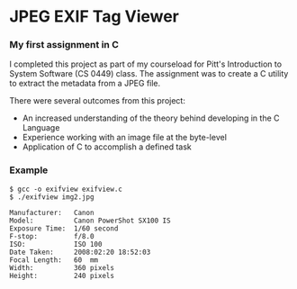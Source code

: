 # JPEG EXIF Tag Viewer
### My first assignment in C  
I completed this project as part of my courseload for Pitt's Introduction to System Software (CS 0449) class.  The assignment 
was to create a C utility to extract the metadata from a JPEG file. 
  
There were several outcomes from this project:
  * An increased understanding of the theory behind developing in the C Language
  * Experience working with an image file at the byte-level
  * Application of C to accomplish a defined task  
### Example  
```
$ gcc -o exifview exifview.c
$ ./exifview img2.jpg

Manufacturer:   Canon
Model:          Canon PowerShot SX100 IS
Exposure Time:  1/60 second
F-stop:         f/8.0
ISO:            ISO 100
Date Taken:     2008:02:20 18:52:03
Focal Length:   60  mm
Width:          360 pixels
Height:         240 pixels
```
